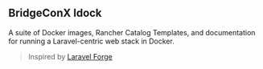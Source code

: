 ## BridgeConX ldock

A suite of Docker images, Rancher Catalog Templates, and documentation for running a Laravel-centric web stack in Docker.

> Inspired by [Laravel Forge](https://forge.laravel.com)
